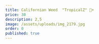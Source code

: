 ```yaml
---
title: Californian Weed  "TropicalZ" 🦜☀️
price: 30
description: 2,5
image: /assets/uploads/img_2179.jpg
order: 0
published: true
---
```

